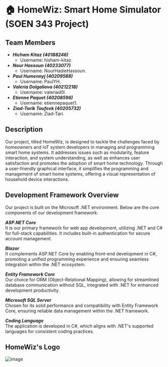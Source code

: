 # 🏠 HomeWiz: Smart Home Simulator (SOEN 343 Project)

## Team Members
* ***Hicham Kitaz (40188246)***
  * Username: hisham-kitaz.
* ***Nour Hassoun (40233077)***
  * Username: NourHadieHassoun.
* ***Paul Humennyj (40209588)***
  * Username: PaulYH.
* ***Valeria Dolgaliova (40212218)***
  * Username: valeriad0l.
* ***Etienne Paquet (40208596)***
  * Username: etiennepaquet1.
* ***Ziad-Tarik Taufeek (40205732)***
  * Username: Ziad-Tari.
 
## Description
Our project, titled HomeWiz, is designed to tackle the challenges faced by homeowners and IoT system developers in managing and programming smart home systems. It addresses issues such as modularity, feature interaction, and system understanding, as well as enhances user satisfaction and promotes the adoption of smart home technology. Through a user-friendly graphical interface, it simplifies the programming and management of smart home systems, offering a visual representation of household device interactions. 

## Development Framework Overview

Our project is built on the Microsoft .NET environment. Below are the core components of our development framework:

***ASP.NET Core*** <br/>
It is our primary framework for web app development, utilizing .NET and C# for full-stack capabilities. It includes built-in authentication for secure account management.

***Blazor*** <br/>
It complements ASP.NET Core by enabling front-end development in C#, promoting a unified programming experience and ensuring seamless integration within the .NET ecosystem.

***Entity Framework Core*** <br/>
Our choice for ORM (Object-Relational Mapping), allowing for streamlined database communication without SQL, integrated with .NET for enhanced development productivity.

***Microsoft SQL Server*** <br/>
Chosen for its solid performance and compatibility with Entity Framework Core, ensuring reliable data management within the .NET framework.

***Coding Language*** <br/>
The application is developed in C#, which aligns with .NET's supported languages for consistent coding practices.

## HomeWiz's Logo

![image](https://github.com/PaulYH/soen343-project/assets/111257875/3041c250-0e3c-49ba-91c7-6a61902ef746)


